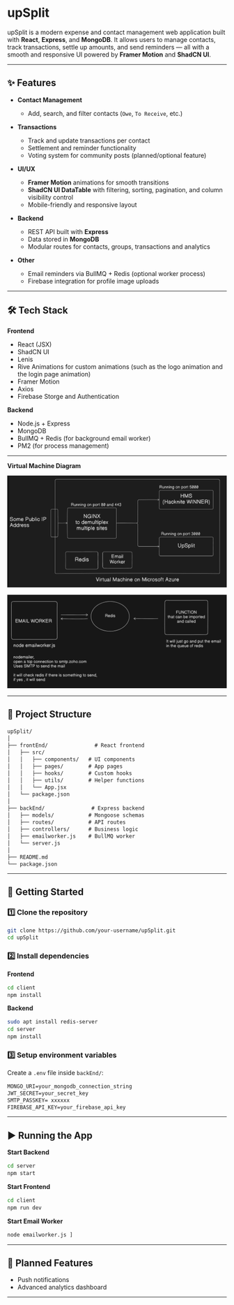 # upSplit

upSplit is a modern expense and contact management web application built with **React**, **Express**, and **MongoDB**.
It allows users to manage contacts, track transactions, settle up amounts, and send reminders — all with a smooth and responsive UI powered by **Framer Motion** and **ShadCN UI**.

---

## ✨ Features

* **Contact Management**

  * Add, search, and filter contacts (`Owe`, `To Receive`, etc.)
 

* **Transactions**

  * Track and update transactions per contact
  * Settlement and reminder functionality
  * Voting system for community posts (planned/optional feature)

* **UI/UX**

  * **Framer Motion** animations for smooth transitions
  * **ShadCN UI DataTable** with filtering, sorting, pagination, and column visibility control
  * Mobile-friendly and responsive layout

* **Backend**

  * REST API built with **Express**
  * Data stored in **MongoDB** 
  * Modular routes for contacts, groups, transactions and analytics

* **Other**

  * Email reminders via BullMQ + Redis (optional worker process)
  * Firebase integration for profile image uploads

---

## 🛠️ Tech Stack

**Frontend**

* React (JSX)
* ShadCN UI
* Lenis
* Rive Animations for custom animations (such as the logo animation and the login page animation)
* Framer Motion
* Axios
* Firebase Storge and Authentication


**Backend**

* Node.js + Express
* MongoDB
* BullMQ + Redis (for background email worker)
* PM2 (for process management)

---
**Virtual Machine Diagram**

![Virtual Machine Diagram](./vm.png)

![Virtual Machine Diagram](./emailService.png)

---

## 📂 Project Structure

```
upSplit/
│
├── frontEnd/               # React frontend
│   ├── src/
│   │   ├── components/   # UI components
│   │   ├── pages/        # App pages
│   │   ├── hooks/        # Custom hooks
│   │   ├── utils/        # Helper functions
│   │   └── App.jsx
│   └── package.json
│
├── backEnd/               # Express backend
│   ├── models/           # Mongoose schemas
│   ├── routes/           # API routes
│   ├── controllers/      # Business logic
│   ├── emailworker.js    # BullMQ worker
│   └── server.js
│
├── README.md
└── package.json
```

---

## 🚀 Getting Started

### 1️⃣ Clone the repository

```bash
git clone https://github.com/your-username/upSplit.git
cd upSplit
```

### 2️⃣ Install dependencies

**Frontend**

```bash
cd client
npm install
```

**Backend**

```bash
sudo apt install redis-server
cd server
npm install
```

### 3️⃣ Setup environment variables

Create a `.env` file inside `backEnd/`:

```env
MONGO_URI=your_mongodb_connection_string
JWT_SECRET=your_secret_key
SMTP_PASSKEY= xxxxxx
FIREBASE_API_KEY=your_firebase_api_key
```

---

## ▶️ Running the App

**Start Backend**

```bash
cd server
npm start
```

**Start Frontend**

```bash
cd client
npm run dev
```

**Start Email Worker**

```bash
node emailworker.js ]
```

---

## 📌 Planned Features

* Push notifications
* Advanced analytics dashboard

---

